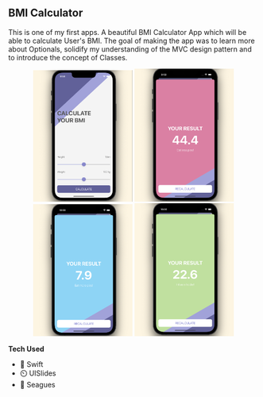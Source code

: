 ## BMI Calculator
This is one of my first apps. A beautiful BMI Calculator App which will be able to calculate User's BMI. The goal of making the app was to learn more about Optionals, solidify my understanding of the MVC design pattern and to introduce the concept of Classes. 

<p align="center">
 <img src="https://github.com/niyazovdaulet/BMI-Calculator/blob/main/bmi-calculator-1.png", width="200"/>
 <img src="https://github.com/niyazovdaulet/BMI-Calculator/blob/main/bmi-calculator-2.png", width="200"/>
 <img src="https://github.com/niyazovdaulet/BMI-Calculator/blob/main/bmi-calculator-3.png", width="200"/>
 <img src="https://github.com/niyazovdaulet/BMI-Calculator/blob/main/bmi-calculator-4.png", width="200"/>
</p>

**Tech Used**
- 🎨 Swift
- ⏲️ UISlides
- 📱 Seagues
